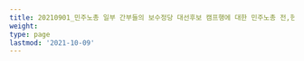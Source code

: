 ```yaml
---
title: 20210901_민주노총 일부 간부들의 보수정당 대선후보 캠프행에 대한 민주노총 전,현직 대표자 기자회견
weight: 
type: page
lastmod: '2021-10-09'
---
```

